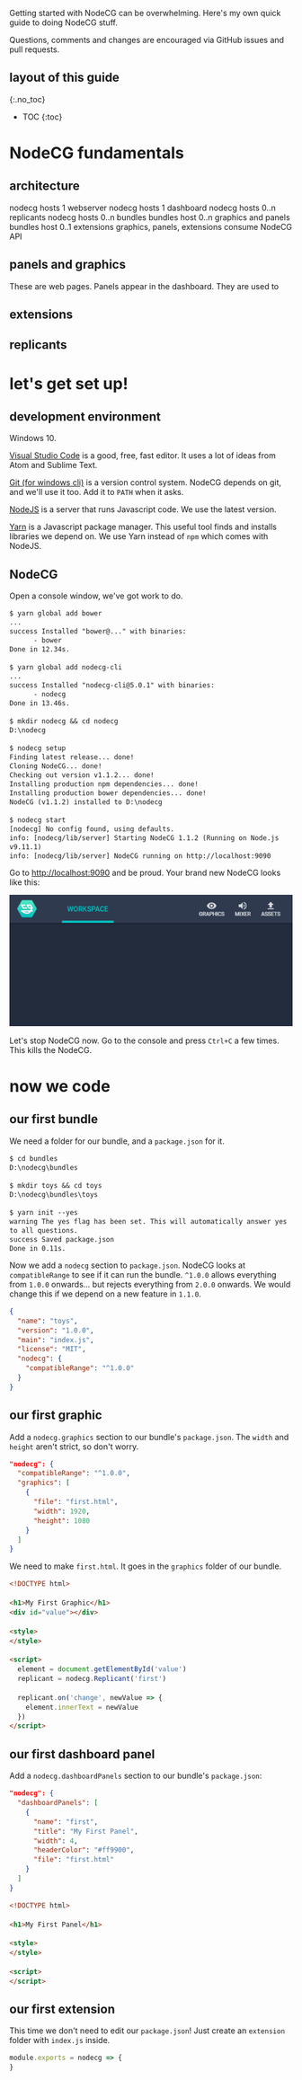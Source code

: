 Getting started with NodeCG can be overwhelming.
Here's my own quick guide to doing NodeCG stuff.

Questions, comments and changes are encouraged via GitHub issues and pull requests.

## layout of this guide
{:.no_toc}
* TOC
{:toc}



# NodeCG fundamentals

## architecture
nodecg hosts 1 webserver
nodecg hosts 1 dashboard
nodecg hosts 0..n replicants
nodecg hosts 0..n bundles
bundles host 0..n graphics and panels
bundles host 0..1 extensions
graphics, panels, extensions consume NodeCG API

## panels and graphics
These are web pages.
Panels appear in the dashboard.
They are used to 

## extensions

## replicants


# let's get set up!

## development environment
Windows 10.

[Visual Studio Code](https://code.visualstudio.com) is a good, free, fast editor.
It uses a lot of ideas from Atom and Sublime Text.

[Git (for windows cli)](https://git-scm.com/downloads) is a version control system.
NodeCG depends on git, and we'll use it too.
Add it to `PATH` when it asks.

[NodeJS](https://nodejs.org) is a server that runs Javascript code.
We use the latest version.

[Yarn](https://yarnpkg.com) is a Javascript package manager.
This useful tool finds and installs libraries we depend on.
We use Yarn instead of `npm` which comes with NodeJS.

## NodeCG
Open a console window, we've got work to do.

```console
$ yarn global add bower
...
success Installed "bower@..." with binaries:
      - bower
Done in 12.34s.

$ yarn global add nodecg-cli
...
success Installed "nodecg-cli@5.0.1" with binaries:
      - nodecg
Done in 13.46s.

$ mkdir nodecg && cd nodecg
D:\nodecg

$ nodecg setup
Finding latest release... done!
Cloning NodeCG... done!
Checking out version v1.1.2... done!
Installing production npm dependencies... done!
Installing production bower dependencies... done!
NodeCG (v1.1.2) installed to D:\nodecg

$ nodecg start
[nodecg] No config found, using defaults.
info: [nodecg/lib/server] Starting NodeCG 1.1.2 (Running on Node.js v9.11.1)
info: [nodecg/lib/server] NodeCG running on http://localhost:9090
```

Go to <http://localhost:9090> and be proud.
Your brand new NodeCG looks like this:

![Success!](assets/screencapture-localhost-9090-dashboard-2018-07-31-02_04_44.png)

Let's stop NodeCG now.
Go to the console and press `Ctrl+C` a few times.
This kills the NodeCG.



# now we code

## our first bundle
We need a folder for our bundle, and a `package.json` for it.

```console
$ cd bundles
D:\nodecg\bundles

$ mkdir toys && cd toys
D:\nodecg\bundles\toys

$ yarn init --yes
warning The yes flag has been set. This will automatically answer yes to all questions.
success Saved package.json
Done in 0.11s.
```

Now we add a `nodecg` section to `package.json`.
NodeCG looks at `compatibleRange` to see if it can run the bundle.
`^1.0.0` allows everything from `1.0.0` onwards...
but rejects everything from `2.0.0` onwards.
We would change this if we depend on a new feature in `1.1.0`.

```json
{
  "name": "toys",
  "version": "1.0.0",
  "main": "index.js",
  "license": "MIT",
  "nodecg": {
    "compatibleRange": "^1.0.0"
  }
}
```

## our first graphic
Add a `nodecg.graphics` section to our bundle's `package.json`.
The `width` and `height` aren't strict, so don't worry.

```json
"nodecg": {
  "compatibleRange": "^1.0.0",
  "graphics": [
    {
      "file": "first.html",
      "width": 1920,
      "height": 1080
    }
  ]
}
```

We need to make `first.html`.
It goes in the `graphics` folder of our bundle.

```html
<!DOCTYPE html>

<h1>My First Graphic</h1>
<div id="value"></div>

<style>
</style>

<script>
  element = document.getElementById('value')
  replicant = nodecg.Replicant('first')
  
  replicant.on('change', newValue => {
    element.innerText = newValue
  })
</script>
```

## our first dashboard panel
Add a `nodecg.dashboardPanels` section to our bundle's `package.json`:

```json
"nodecg": {
  "dashboardPanels": [
    {
      "name": "first",
      "title": "My First Panel",
      "width": 4,
      "headerColor": "#ff9900",
      "file": "first.html"
    }
  ]
}
```

```html
<!DOCTYPE html>

<h1>My First Panel</h1>

<style>
</style>

<script>
</script>
```

## our first extension
This time we don't need to edit our `package.json`!
Just create an `extension` folder with `index.js` inside.

```js
module.exports = nodecg => {
}
```
